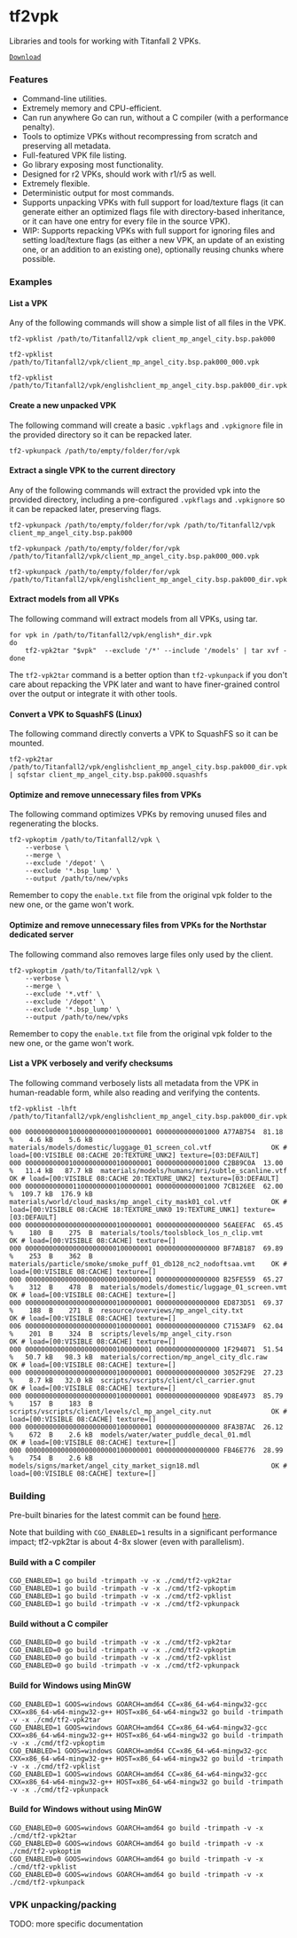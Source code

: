# tf2vpk

Libraries and tools for working with Titanfall 2 VPKs.

[`Download`](https://nightly.link/pg9182/tf2vpk/workflows/ci/master?preview)

### Features

- Command-line utilities.
- Extremely memory and CPU-efficient.
- Can run anywhere Go can run, without a C compiler (with a performance penalty).
- Tools to optimize VPKs without recompressing from scratch and preserving all metadata.
- Full-featured VPK file listing.
- Go library exposing most functionality.
- Designed for r2 VPKs, should work with r1/r5 as well.
- Extremely flexible.
- Deterministic output for most commands.
- Supports unpacking VPKs with full support for load/texture flags (it can generate either an optimized flags file with directory-based inheritance, or it can have one entry for every file in the source VPK).
- WIP: Supports repacking VPKs with full support for ignoring files and setting load/texture flags (as either a new VPK, an update of an existing one, or an addition to an existing one), optionally reusing chunks where possible.

### Examples

#### List a VPK

Any of the following commands will show a simple list of all files in the VPK.

```
tf2-vpklist /path/to/Titanfall2/vpk client_mp_angel_city.bsp.pak000
```

```
tf2-vpklist /path/to/Titanfall2/vpk/client_mp_angel_city.bsp.pak000_000.vpk
```

```
tf2-vpklist /path/to/Titanfall2/vpk/englishclient_mp_angel_city.bsp.pak000_dir.vpk
```

#### Create a new unpacked VPK

The following command will create a basic `.vpkflags` and `.vpkignore` file in the provided directory so it can be repacked later.

```
tf2-vpkunpack /path/to/empty/folder/for/vpk
```

#### Extract a single VPK to the current directory

Any of the following commands will extract the provided vpk into the provided directory, including a pre-configured `.vpkflags` and `.vpkignore` so it can be repacked later, preserving flags.

```
tf2-vpkunpack /path/to/empty/folder/for/vpk /path/to/Titanfall2/vpk client_mp_angel_city.bsp.pak000
```

```
tf2-vpkunpack /path/to/empty/folder/for/vpk /path/to/Titanfall2/vpk/client_mp_angel_city.bsp.pak000_000.vpk
```

```
tf2-vpkunpack /path/to/empty/folder/for/vpk /path/to/Titanfall2/vpk/englishclient_mp_angel_city.bsp.pak000_dir.vpk
```

#### Extract models from all VPKs

The following command will extract models from all VPKs, using tar.

```
for vpk in /path/to/Titanfall2/vpk/english*_dir.vpk
do
    tf2-vpk2tar "$vpk"  --exclude '/*' --include '/models' | tar xvf -
done
```

The `tf2-vpk2tar` command is a better option than `tf2-vpkunpack` if you don't care about repacking the VPK later and want to have finer-grained control over the output or integrate it with other tools.

#### Convert a VPK to SquashFS (Linux)

The following command directly converts a VPK to SquashFS so it can be mounted.

```
tf2-vpk2tar /path/to/Titanfall2/vpk/englishclient_mp_angel_city.bsp.pak000_dir.vpk | sqfstar client_mp_angel_city.bsp.pak000.squashfs
```

#### Optimize and remove unnecessary files from VPKs

The following command optimizes VPKs by removing unused files and regenerating the blocks.

```
tf2-vpkoptim /path/to/Titanfall2/vpk \
    --verbose \
    --merge \
    --exclude '/depot' \
    --exclude '*.bsp_lump' \
    --output /path/to/new/vpks
```

Remember to copy the `enable.txt` file from the original vpk folder to the new one, or the game won't work.

#### Optimize and remove unnecessary files from VPKs for the Northstar dedicated server

The following command also removes large files only used by the client.

```
tf2-vpkoptim /path/to/Titanfall2/vpk \
    --verbose \
    --merge \
    --exclude '*.vtf' \
    --exclude '/depot' \
    --exclude '*.bsp_lump' \
    --output /path/to/new/vpks
```

Remember to copy the `enable.txt` file from the original vpk folder to the new one, or the game won't work.

#### List a VPK verbosely and verify checksums

The following command verbosely lists all metadata from the VPK in human-readable form, while also reading and verifying the contents.

```
tf2-vpklist -lhft /path/to/Titanfall2/vpk/englishclient_mp_angel_city.bsp.pak000_dir.vpk
```

```
000 00000000000100000000000100000001 0000000000001000 A77AB754  81.18 %    4.6 kB    5.6 kB  materials/models/domestic/luggage_01_screen_col.vtf               OK # load=[00:VISIBLE 08:CACHE 20:TEXTURE_UNK2] texture=[03:DEFAULT]
000 00000000000100000000000100000001 0000000000001000 C2B89C0A  13.00 %   11.4 kB   87.7 kB  materials/models/humans/mri/subtle_scanline.vtf                   OK # load=[00:VISIBLE 08:CACHE 20:TEXTURE_UNK2] texture=[03:DEFAULT]
000 00000000000011000000000100000001 0000000000001000 7CB126EE  62.00 %  109.7 kB  176.9 kB  materials/world/cloud_masks/mp_angel_city_mask01_col.vtf          OK # load=[00:VISIBLE 08:CACHE 18:TEXTURE_UNK0 19:TEXTURE_UNK1] texture=[03:DEFAULT]
000 00000000000000000000000100000001 0000000000000000 56AEEFAC  65.45 %    180  B    275  B  materials/tools/toolsblock_los_n_clip.vmt                         OK # load=[00:VISIBLE 08:CACHE] texture=[]
000 00000000000000000000000100000001 0000000000000000 BF7AB187  69.89 %    253  B    362  B  materials/particle/smoke/smoke_puff_01_db128_nc2_nodoftsaa.vmt    OK # load=[00:VISIBLE 08:CACHE] texture=[]
000 00000000000000000000000100000001 0000000000000000 B25FE559  65.27 %    312  B    478  B  materials/models/domestic/luggage_01_screen.vmt                   OK # load=[00:VISIBLE 08:CACHE] texture=[]
000 00000000000000000000000100000001 0000000000000000 ED873D51  69.37 %    188  B    271  B  resource/overviews/mp_angel_city.txt                              OK # load=[00:VISIBLE 08:CACHE] texture=[]
006 00000000000000000000000100000001 0000000000000000 C7153AF9  62.04 %    201  B    324  B  scripts/levels/mp_angel_city.rson                                 OK # load=[00:VISIBLE 08:CACHE] texture=[]
000 00000000000000000000000100000001 0000000000000000 1F294071  51.54 %   50.7 kB   98.3 kB  materials/correction/mp_angel_city_dlc.raw                        OK # load=[00:VISIBLE 08:CACHE] texture=[]
000 00000000000000000000000100000001 0000000000000000 3052F29E  27.23 %    8.7 kB   32.0 kB  scripts/vscripts/client/cl_carrier.gnut                           OK # load=[00:VISIBLE 08:CACHE] texture=[]
000 00000000000000000000000100000001 0000000000000000 9D8E4973  85.79 %    157  B    183  B  scripts/vscripts/client/levels/cl_mp_angel_city.nut               OK # load=[00:VISIBLE 08:CACHE] texture=[]
000 00000000000000000000000100000001 0000000000000000 8FA3B7AC  26.12 %    672  B    2.6 kB  models/water/water_puddle_decal_01.mdl                            OK # load=[00:VISIBLE 08:CACHE] texture=[]
000 00000000000000000000000100000001 0000000000000000 FB46E776  28.99 %    754  B    2.6 kB  models/signs/market/angel_city_market_sign18.mdl                  OK # load=[00:VISIBLE 08:CACHE] texture=[]
```

### Building

Pre-built binaries for the latest commit can be found [here](https://nightly.link/pg9182/tf2vpk/workflows/ci/master?preview).

Note that building with `CGO_ENABLED=1` results in a significant performance
impact; tf2-vpk2tar is about 4-8x slower (even with parallelism).

#### Build with a C compiler

```
CGO_ENABLED=1 go build -trimpath -v -x ./cmd/tf2-vpk2tar
CGO_ENABLED=1 go build -trimpath -v -x ./cmd/tf2-vpkoptim
CGO_ENABLED=1 go build -trimpath -v -x ./cmd/tf2-vpklist
CGO_ENABLED=1 go build -trimpath -v -x ./cmd/tf2-vpkunpack
```

#### Build without a C compiler

```
CGO_ENABLED=0 go build -trimpath -v -x ./cmd/tf2-vpk2tar
CGO_ENABLED=0 go build -trimpath -v -x ./cmd/tf2-vpkoptim
CGO_ENABLED=0 go build -trimpath -v -x ./cmd/tf2-vpklist
CGO_ENABLED=0 go build -trimpath -v -x ./cmd/tf2-vpkunpack
```

#### Build for Windows using MinGW

```
CGO_ENABLED=1 GOOS=windows GOARCH=amd64 CC=x86_64-w64-mingw32-gcc CXX=x86_64-w64-mingw32-g++ HOST=x86_64-w64-mingw32 go build -trimpath -v -x ./cmd/tf2-vpk2tar
CGO_ENABLED=1 GOOS=windows GOARCH=amd64 CC=x86_64-w64-mingw32-gcc CXX=x86_64-w64-mingw32-g++ HOST=x86_64-w64-mingw32 go build -trimpath -v -x ./cmd/tf2-vpkoptim
CGO_ENABLED=1 GOOS=windows GOARCH=amd64 CC=x86_64-w64-mingw32-gcc CXX=x86_64-w64-mingw32-g++ HOST=x86_64-w64-mingw32 go build -trimpath -v -x ./cmd/tf2-vpklist
CGO_ENABLED=1 GOOS=windows GOARCH=amd64 CC=x86_64-w64-mingw32-gcc CXX=x86_64-w64-mingw32-g++ HOST=x86_64-w64-mingw32 go build -trimpath -v -x ./cmd/tf2-vpkunpack
```

#### Build for Windows without using MinGW

```
CGO_ENABLED=0 GOOS=windows GOARCH=amd64 go build -trimpath -v -x ./cmd/tf2-vpk2tar
CGO_ENABLED=0 GOOS=windows GOARCH=amd64 go build -trimpath -v -x ./cmd/tf2-vpkoptim
CGO_ENABLED=0 GOOS=windows GOARCH=amd64 go build -trimpath -v -x ./cmd/tf2-vpklist
CGO_ENABLED=0 GOOS=windows GOARCH=amd64 go build -trimpath -v -x ./cmd/tf2-vpkunpack
```

### VPK unpacking/packing

TODO: more specific documentation
